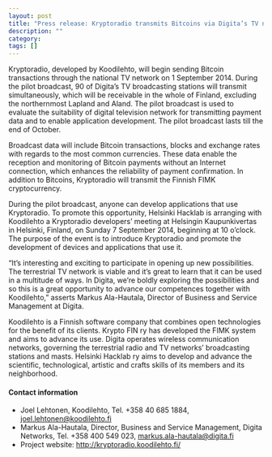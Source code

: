 ```yaml
---
layout: post
title: "Press release: Kryptoradio transmits Bitcoins via Digita’s TV network"
description: ""
category: 
tags: []
---
```


Kryptoradio, developed by Koodilehto, will begin sending Bitcoin transactions through the national TV network on 1 September 2014. During the pilot broadcast, 90 of Digita’s TV broadcasting stations will transmit simultaneously, which will be receivable in the whole of Finland, excluding the northernmost Lapland and Aland. The pilot broadcast is used to evaluate the suitability of digital television network for transmitting payment data and to enable application development. The pilot broadcast lasts till the end of October.

Broadcast data will include Bitcoin transactions, blocks and exchange rates with regards to the most common currencies. These data enable the reception and monitoring of Bitcoin payments without an Internet connection, which enhances the reliability of payment confirmation. In addition to Bitcoins, Kryptoradio will transmit the Finnish FIMK cryptocurrency.

During the pilot broadcast, anyone can develop applications that use Kryptoradio. To promote this opportunity, Helsinki Hacklab is arranging with Koodilehto a Kryptoradio developers’ meeting at Helsingin Kaupunkivertas in Helsinki, Finland, on Sunday 7 September 2014, beginning at 10 o’clock. The purpose of the event is to introduce Kryptoradio and promote the development of devices and applications that use it.

“It’s interesting and exciting to participate in opening up new possibilities. The terrestrial TV network is viable and it’s great to learn that it can be used in a multitude of ways. In Digita, we’re boldly exploring the possibilities and so this is a great opportunity to advance our competences together with Koodilehto,” asserts Markus Ala-Hautala, Director of Business and Service Management at Digita.

Koodilehto is a Finnish software company that combines open technologies for the benefit of its clients. Krypto FIN ry has developed the FIMK system and aims to advance its use. Digita operates wireless communication networks, governing the terrestrial radio and TV networks’ broadcasting stations and masts. Helsinki Hacklab ry aims to develop and advance the scientific, technological, artistic and crafts skills of its members and its neighborhood.

#### Contact information

* Joel Lehtonen, Koodilehto, Tel. +358 40 685 1884, joel.lehtonen@koodilehto.fi
* Markus Ala-Hautala, Director, Business and Service Management, Digita Networks, Tel. +358 400 549 023, markus.ala-hautala@digita.fi
* Project website: http://kryptoradio.koodilehto.fi/


